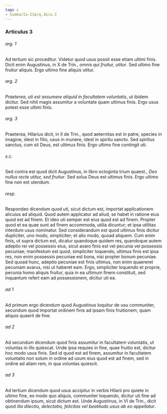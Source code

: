 ```yaml
---
tags : 
- Summa/Ia-IIæ/q.16/a.3
---
```


### Articulus 3

###### arg. 1
Ad tertium sic proceditur. Videtur quod usus possit esse etiam ultimi finis. Dicit enim Augustinus, in X de Trin., *omnis qui fruitur, utitur*. Sed ultimo fine fruitur aliquis. Ergo ultimo fine aliquis utitur.

###### arg. 2
*Praeterea, uti est assumere aliquid in facultatem voluntatis*, ut ibidem dicitur. Sed nihil magis assumitur a voluntate quam ultimus finis. Ergo usus potest esse ultimi finis.

###### arg. 3
Praeterea, Hilarius dicit, in II de Trin., quod aeternitas est in patre, species in imagine, idest in filio, usus in munere, idest in spiritu sancto. Sed spiritus sanctus, cum sit Deus, est ultimus finis. Ergo ultimo fine contingit uti.

###### s.c.
Sed contra est quod dicit Augustinus, in libro octoginta trium quaest., *Deo nullus recte utitur, sed fruitur*. Sed solus Deus est ultimus finis. Ergo ultimo fine non est utendum.

###### resp.
Respondeo dicendum quod uti, sicut dictum est, importat applicationem alicuius ad aliquid. Quod autem applicatur ad aliud, se habet in ratione eius quod est ad finem. Et ideo uti semper est eius quod est ad finem. Propter quod et ea quae sunt ad finem accommoda, utilia dicuntur; et ipsa utilitas interdum usus nominatur. Sed considerandum est quod ultimus finis dicitur dupliciter, uno modo, simpliciter; et alio modo, quoad aliquem. Cum enim finis, ut supra dictum est, dicatur quandoque quidem res, quandoque autem adeptio rei vel possessio eius, sicut avaro finis est vel pecunia vel possessio pecuniae; manifestum est quod, simpliciter loquendo, ultimus finis est ipsa res, non enim possessio pecuniae est bona, nisi propter bonum pecuniae. Sed quoad hunc, adeptio pecuniae est finis ultimus, non enim quaereret pecuniam avarus, nisi ut haberet eam. Ergo, simpliciter loquendo et proprie, pecunia homo aliquis fruitur, quia in ea ultimum finem constituit, sed inquantum refert eam ad possessionem, dicitur uti ea.

###### ad 1
Ad primum ergo dicendum quod Augustinus loquitur de usu communiter, secundum quod importat ordinem finis ad ipsam finis fruitionem, quam aliquis quaerit de fine.

###### ad 2
Ad secundum dicendum quod finis assumitur in facultatem voluntatis, ut voluntas in illo quiescat. Unde ipsa requies in fine, quae fruitio est, dicitur hoc modo usus finis. Sed id quod est ad finem, assumitur in facultatem voluntatis non solum in ordine ad usum eius quod est ad finem, sed in ordine ad aliam rem, in qua voluntas quiescit.

###### ad 3
Ad tertium dicendum quod usus accipitur in verbis Hilarii pro quiete in ultimo fine, eo modo quo aliquis, communiter loquendo, dicitur uti fine ad obtinendum ipsum, sicut dictum est. Unde Augustinus, in VI de Trin., dicit quod *illa dilectio, delectatio, felicitas vel beatitudo usus ab eo appellatur*.

